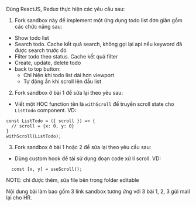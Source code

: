 Dùng ReactJS, Redux thực hiện các yêu cầu sau:

1. Fork sandbox này để implement một ứng dụng todo list đơn giản gồm các chức năng sau:

- Show todo list
- Search todo. Cache kết quả search, không gọi lại api nếu keyword đã được search trước đó
- Filter todo theo status. Cache kết quả filter
- Create, update, delete todo
- back to top button:
  - Chỉ hiện khi todo list dài hơn viewport
  - Tự động ẩn khi scroll lên đầu list

2. Fork sandbox ở bài 1 để sửa lại theo yêu sau:

- Viết một HOC function tên là `withScroll` để truyền scroll state cho `ListTodo` component. VD:

```
const ListTodo = ({ scroll }) => {
  // scroll = {x: 0, y: 0}
}
withScroll(ListTodo);
```

3. Fork sandbox ở bài 1 hoặc 2 để sửa lại theo yêu cầu sau:

- Dùng custom hook để tái sử dụng đoạn code xử lí scroll. VD:

```
  const [x, y] = useScroll();
```

NOTE: chỉ được thêm, sửa file bên trong folder editable

Nội dung bài làm bao gồm 3 link sandbox tương ứng với 3 bài 1, 2, 3 gửi mail lại cho HR.
